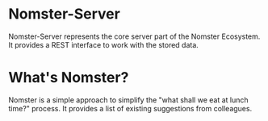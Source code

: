 Nomster-Server
=
Nomster-Server represents the core server part of the Nomster Ecosystem. It provides a REST interface to work with the stored data.

What's Nomster?
==
Nomster is a simple approach to simplify the "what shall we eat at lunch time?" process. It provides a list of existing suggestions from colleagues.

